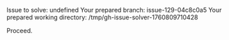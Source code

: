 Issue to solve: undefined
Your prepared branch: issue-129-04c8c0a5
Your prepared working directory: /tmp/gh-issue-solver-1760809710428

Proceed.